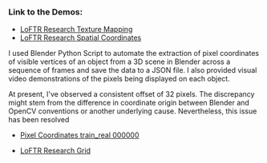 ### Link to the Demos:
- [LoFTR Research Texture Mapping](https://drive.google.com/drive/folders/1x1Rmge7I5c9pkVNWcXzy69D1WXLEHEd3?usp=drive_link)
- [LoFTR Research Spatial Coordinates](https://drive.google.com/drive/folders/1YDJFqTc9BzkChSIqYj5DN8FMNQGuoxOh?usp=sharing)



I used Blender Python Script to automate the extraction of pixel coordinates of visible vertices of an object from a 3D scene in Blender across a sequence of frames and save the data to a JSON file. I also provided visual video demonstrations of the pixels being displayed on each object.

At present, I've observed a consistent offset of 32 pixels. The discrepancy might stem from the difference in coordinate origin between Blender and OpenCV conventions or another underlying cause. Nevertheless, this issue has been resolved
- [Pixel Coordinates train_real 000000](https://drive.google.com/drive/folders/1fUJsoCHRm0d-QPQpqWShNouzO1QhLh03?usp=sharing)

- [LoFTR Research Grid](https://drive.google.com/drive/folders/1rWydkF2ugcTQHlNWLfRJkCJtT8MHm8e3?usp=sharing)